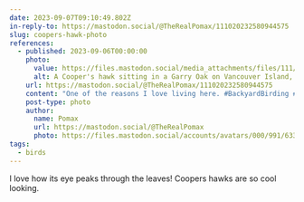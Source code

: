 ```yaml
---
date: 2023-09-07T09:10:49.802Z
in-reply-to: https://mastodon.social/@TheRealPomax/111020232580944575
slug: coopers-hawk-photo
references:
  - published: 2023-09-06T00:00:00
    photo:
      value: https://files.mastodon.social/media_attachments/files/111/020/208/510/986/105/original/9747add8584b442c.png
      alt: A Cooper's hawk sitting in a Garry Oak on Vancouver Island, Canada.
    url: https://mastodon.social/@TheRealPomax/111020232580944575
    content: "One of the reasons I love living here. #BackyardBirding #birdphotography"
    post-type: photo
    author:
      name: Pomax
      url: https://mastodon.social/@TheRealPomax
      photo: https://files.mastodon.social/accounts/avatars/000/991/633/original/428a5d19541b42c6.jpg
tags:
  - birds
---
```

I love how its eye peaks through the leaves! Coopers hawks are so cool looking.